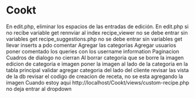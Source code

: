 # Cookt
En edit.php, eliminar los espacios de las entradas de edición.
En edit.php si no recibe variable get rennviar al index
recipe_viewer no se debe entrar sin variables get
recipe_suggestions.php no se debe entrar sin variables get
llevar inserts a pdo
comentar
Agregar las categorias
Agregar usuarios
poner comentado los queries con los username information
Paginacion
Cuadros de dialogo no cierran
Al borrar categoria que se borre la imagen
edicion de categoria e imagen
poner la imagen al lado de la categoria en la tabla principal
validar agregar categoria del lado del cliente
revisar las vista de la db
revisar el codigo de creacion de receta, no se esta agregando la imagen
Cuando estoy aqui http://localhost/Cookt/views/custom-recipe.php no deja entrar al dropdown
